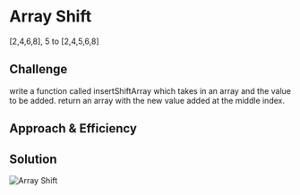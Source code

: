# Array Shift
<!-- Short summary or background information -->
 [2,4,6,8], 5  to [2,4,5,6,8]

## Challenge
<!-- Description of the challenge -->
write a function called insertShiftArray which takes in an array and the value to be added. return an array with the new value added at the middle index.

## Approach & Efficiency
<!-- What approach did you take? Why? What is the Big O space/time for this approach? -->



## Solution
<!-- Embedded whiteboard image -->
![Array Shift](assets/array-shift-whiteboard.png)
